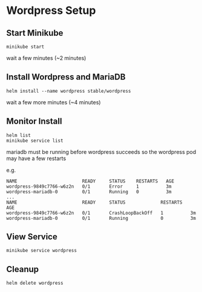 # Wordpress Setup
## Start Minikube
```
minikube start
```
wait a few minutes (~2 minutes)
## Install Wordpress and MariaDB
```
helm install --name wordpress stable/wordpress
```
wait a few more minutes (~4 minutes)
## Monitor Install
```
helm list
minikube service list
```
mariadb must be running before wordpress succeeds so the wordpress pod may have a few restarts

e.g.
```
NAME                        READY     STATUS    RESTARTS   AGE
wordpress-9849c7766-w6z2n   0/1       Error     1          3m
wordpress-mariadb-0         0/1       Running   0          3m
...
NAME                        READY     STATUS             RESTARTS   AGE
wordpress-9849c7766-w6z2n   0/1       CrashLoopBackOff   1          3m
wordpress-mariadb-0         0/1       Running            0          3m
```
## View Service
```
minikube service wordpress
```
## Cleanup
```
helm delete wordpress
```